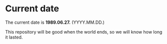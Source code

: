 # Current date

The current date is **1989.06.27.** (YYYY.MM.DD.)

This repository will be good when the world ends, so we will know how long it lasted.